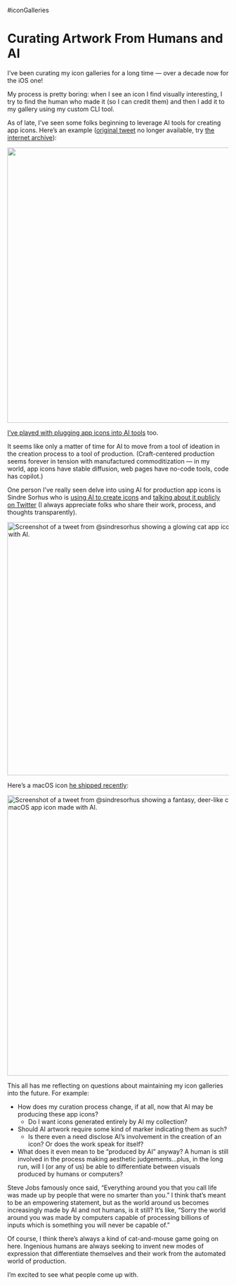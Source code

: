 #iconGalleries

# Curating Artwork From Humans and AI

I’ve been curating my icon galleries for a long time — over a decade now for the iOS one!

My process is pretty boring: when I see an icon I find visually interesting, I try to find the human who made it (so I can credit them) and then I add it to my gallery using my custom CLI tool.

As of late, I’ve seen some folks beginning to leverage AI tools for creating app icons. Here’s an example ([original tweet](https://twitter.com/stroughtonsmith/status/1571645502340628482) no longer available, try [the internet archive](https://web.archive.org/web/20220919172215/https://twitter.com/stroughtonsmith/)):

<img src="https://cdn.jim-nielsen.com/blog/2022/ai-app-icons-steve-tweet.png" width="542" height="626" alt="" />

[I’ve played with plugging app icons into AI tools](https://blog.jim-nielsen.com/2022/app-icon-ai-variations/) too.

It seems like only a matter of time for AI to move from a tool of ideation in the creation process to a tool of production. (Craft-centered production seems forever in tension with manufactured commoditization — in my world, app icons have stable diffusion, web pages have no-code tools, code has copilot.)

One person I’ve really seen delve into using AI for production app icons is Sindre Sorhus who is [using AI to create icons](https://twitter.com/sindresorhus/status/1597251293965594624) and [talking about it publicly on Twitter](https://twitter.com/sindresorhus/status/1570086976489140230) (I always appreciate folks who share their work, process, and thoughts transparently).

<img src="https://cdn.jim-nielsen.com/blog/2022/ai-app-icons-sindre-tweet.png" width="594" height="576" alt="Screenshot of a tweet from @sindresorhus showing a glowing cat app icon he made with AI." />

Here’s a macOS icon [he shipped recently](https://twitter.com/sindresorhus/status/1607899299760771072):

<img src="https://cdn.jim-nielsen.com/blog/2022/ai-app-icons-sindre-tweet-2.png" width="598" height="638" alt="Screenshot of a tweet from @sindresorhus showing a fantasy, deer-like creature for a macOS app icon made with AI." />

This all has me reflecting on questions about maintaining my icon galleries into the future. For example:

- How does my curation process change, if at all, now that AI may be producing these app icons?
	- Do I want icons generated entirely by AI my collection?
- Should AI artwork require some kind of marker indicating them as such?
	- Is there even a need disclose AI’s involvement in the creation of an icon? Or does the work speak for itself?
- What does it even mean to be “produced by AI” anyway? A human is still involved in the process making aesthetic judgements…plus, in the long run, will I (or any of us) be able to differentiate between visuals produced by humans or computers?

Steve Jobs famously once said, “Everything around you that you call life was made up by people that were no smarter than you.” I think that’s meant to be an empowering statement, but as the world around us becomes increasingly made by AI and not humans, is it still? It’s like, “Sorry the world around you was made by computers capable of processing billions of inputs which is something you will never be capable of.”

Of course, I think there’s always a kind of cat-and-mouse game going on here. Ingenious humans are always seeking to invent new modes of expression that differentiate themselves and their work from the automated world of production.

I’m excited to see what people come up with.